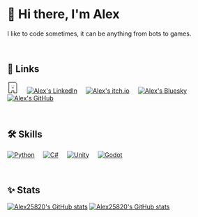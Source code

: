 # 👋 Hi there, I'm Alex 
I like to code sometimes, it can be anything from bots to games. 

<br> 

## 🔗 Links
[<img height="25px" alt="Alex's Webiste" src="https://github.com/Alex25820/Alex25820.github.io/blob/main/resources/favicon.png"/>](https://alex25820.github.io/)
&nbsp;
&nbsp;
[<img height="25px" alt="Alex's LinkedIn" src="https://cdn.simpleicons.org/linkedin"/>](https://linkedin.com/in/alexander-sj%C3%B6gren)
&nbsp;
&nbsp;
[<img height="25px" alt="Alex's itch.io" src="https://cdn.simpleicons.org/itchdotio"/>](https://alex25820.itch.io)
&nbsp;
&nbsp;
[<img height="25px" alt="Alex's Bluesky" src="https://cdn.simpleicons.org/bluesky"/>](https://bsky.app/profile/alex25820.bsky.social)
&nbsp;
&nbsp;
[<img height="25px" alt="Alex's GitHub" src="https://cdn.simpleicons.org/github/black/white"/>](https://github.com/Alex25820)

<br>

## 🛠 Skills
[<img height="25px" alt="Python" src="https://svgrepo.com/show/354238/python.svg"/>](https://www.python.org)
&nbsp;
&nbsp;
[<img height="25px" alt="C#" src="https://svgrepo.com/show/353622/c-sharp.svg"/>](https://docs.microsoft.com/en-us/dotnet/csharp)
&nbsp;
&nbsp;
[<img height="25px" alt="Unity" src="https://cdn.simpleicons.org/unity/black/white"/>](https://unity.com)
&nbsp;
&nbsp;
[<img height="25px" alt="Godot" src="https://godotengine.org/assets/press/icon_color.svg"/>](https://godotengine.org)

<br>

## ✨ Stats
[![Alex25820's GitHub stats](https://github-readme-stats.vercel.app/api?username=Alex25820&count_private=true&show_icons=true&theme=dark&include_all_commits=true)](https://github.com/Alex25820#gh-dark-mode-only)
[![Alex25820's GitHub stats](https://github-readme-stats.vercel.app/api?username=Alex25820&count_private=true&show_icons=true&include_all_commits=true)](https://github.com/Alex25820#gh-light-mode-only)
